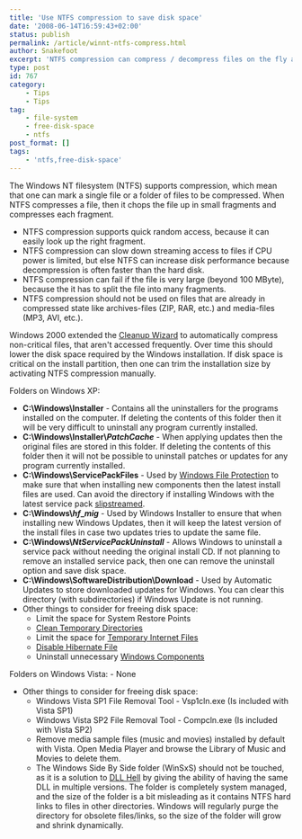 ```yaml
---
title: 'Use NTFS compression to save disk space'
date: '2008-06-14T16:59:43+02:00'
status: publish
permalink: /article/winnt-ntfs-compress.html
author: Snakefoot
excerpt: 'NTFS compression can compress / decompress files on the fly and save disk space and minimize needed hard disk I/O'
type: post
id: 767
category:
    - Tips
    - Tips
tag:
    - file-system
    - free-disk-space
    - ntfs
post_format: []
tags:
    - 'ntfs,free-disk-space'
---
```

The Windows NT filesystem (NTFS) supports compression, which mean that one can mark a single file or a folder of files to be compressed. When NTFS compresses a file, then it chops the file up in small fragments and compresses each fragment.

- NTFS compression supports quick random access, because it can easily look up the right fragment.
- NTFS compression can slow down streaming access to files if CPU power is limited, but else NTFS can increase disk performance because decompression is often faster than the hard disk.
- NTFS compression can fail if the file is very large (beyond 100 MByte), because the it has to split the file into many fragments.
- NTFS compression should not be used on files that are already in compressed state like archives-files (ZIP, RAR, etc.) and media-files (MP3, AVI, etc.).
 
 Windows 2000 extended the [Cleanup Wizard](/article/cleanup-profiles.html) to automatically compress non-critical files, that aren't accessed frequently. Over time this should lower the disk space required by the Windows installation. If disk space is critical on the install partition, then one can trim the installation size by activating NTFS compression manually.  
  
 Folders on Windows XP:
- **C:\\Windows\\Installer** - Contains all the uninstallers for the programs installed on the computer. If deleting the contents of this folder then it will be very difficult to uninstall any program currently installed.
- **C:\\Windows\\Installer\\$PatchCache$** - When applying updates then the original files are stored in this folder. If deleting the contents of this folder then it will not be possible to uninstall patches or updates for any program currently installed.
- **C:\\Windows\\ServicePackFiles** - Used by [Windows File Protection](/article/winnt-wfp.html) to make sure that when installing new components then the latest install files are used. Can avoid the directory if installing Windows with the latest service pack [slipstreamed](/article/winxp-install-slipstream.html).
- **C:\\Windows\\$hf\_mig$** - Used by Windows Installer to ensure that when installing new Windows Updates, then it will keep the latest version of the install files in case two updates tries to update the same file.
- **C:\\Windows\\$NtServicePackUninstall$** - Allows Windows to uninstall a service pack without needing the original install CD. If not planning to remove an installed service pack, then one can remove the uninstall option and save disk space.
- **C:\\Windows\\SoftwareDistribution\\Download** - Used by Automatic Updates to store downloaded updates for Windows. You can clear this directory (with subdirectories) if Windows Update is not running.
- Other things to consider for freeing disk space:
  - Limit the space for System Restore Points
  - [Clean Temporary Directories](/article/cleanup-profiles.html)
  - Limit the space for [Temporary Internet Files](/article/ie-temporary-internet-files.html)
  - [Disable Hibernate File](/article/winnt-hibernation.html)
  - Uninstall unnecessary [Windows Components](/article/winnt-add-remove-all.html)
 
 Folders on Windows Vista: - None
- Other things to consider for freeing disk space:
  - Windows Vista SP1 File Removal Tool - Vsp1cln.exe (Is included with Vista SP1)
  - Windows Vista SP2 File Removal Tool - Compcln.exe (Is included with Vista SP2)
  - Remove media sample files (music and movies) installed by default with Vista. Open Media Player and browse the Library of Music and Movies to delete them.
  - The Windows Side By Side folder (WinSxS) should not be touched, as it is a solution to [DLL Hell](http://en.wikipedia.org/wiki/DLL_hell) by giving the ability of having the same DLL in multiple versions. The folder is completely system managed, and the size of the folder is a bit misleading as it contains NTFS hard links to files in other directories. Windows will regularly purge the directory for obsolete files/links, so the size of the folder will grow and shrink dynamically.